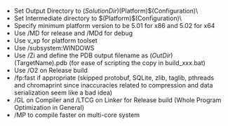 - Set Output Directory to $(SolutionDir)$(Platform)\$(Configuration)\
- Set Intermediate directory to $(Platform)\$(Configuration)\
- Specify minimum platform version to be 5.01 for x86 and 5.02 for x64
- Use /MD for release and /MDd for debug
- Use v<latest>_xp for platform toolset
- Use /subsystem:WINDOWS
- Use /Zi and define the PDB output filename as $(OutDir)$(TargetName).pdb
    (for ease of scripting the copy in build_xxx.bat)
- Use /O2 on Release build
- /fp:fast if appropriate (skipped protobuf, SQLite, zlib, taglib, pthreads
    and chromaprint since inaccuracies related to compression and data
    serialization seem like a bad idea)
- /GL on Compiler and /LTCG on Linker for Release build
  (Whole Program Optimization in General)
- /MP to compile faster on multi-core system